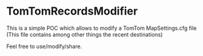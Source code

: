 # TomTomRecordsModifier
This is a simple POC which allows to modify a TomTom MapSettings.cfg file (This file contains among other things the recent destinations)

Feel free to use/modify/share.